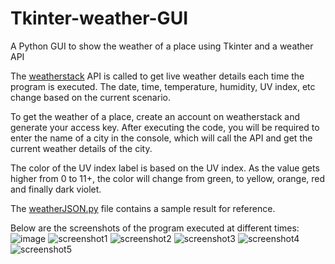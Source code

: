 # Tkinter-weather-GUI
A Python GUI to show the weather of a place using Tkinter and a weather API

The [weatherstack](https://weatherstack.com/) API is called to get live weather details each time the program is executed. The date, time, temperature, humidity, UV index, etc change based on the current scenario.

To get the weather of a place, create an account on weatherstack and generate your access key. After executing the code, you will be required to enter the name of a city in the console, which will call the API and get the current weather details of the city.

The color of the UV index label is based on the UV index. As the value gets higher from 0 to 11+, the color will change from green, to yellow, orange, red and finally dark violet.

The [weatherJSON.py](https://github.com/NiladriMallik/tkinter-weather-GUI/blob/main/weatherJSON.py) file contains a sample result for reference.

Below are the screenshots of the program executed at different times:
![image](https://user-images.githubusercontent.com/51795733/190313711-19ae7485-36b4-4d5a-b7c8-999734a2d537.png)
![screenshot1](https://user-images.githubusercontent.com/51795733/190313405-68c892c2-30e5-4521-a526-56b1e47e501d.png)
![screenshot2](https://user-images.githubusercontent.com/51795733/190313422-d3231a17-ae55-446b-8dce-8a0abbd662d0.png)
![screenshot3](https://user-images.githubusercontent.com/51795733/190313443-eaa68625-1a79-4793-8475-7c9d89784bc1.png)
![screenshot4](https://user-images.githubusercontent.com/51795733/190313488-431eb507-2854-4afa-8f36-cd59f9b0bf42.png)
![screenshot5](https://user-images.githubusercontent.com/51795733/190313496-27e70312-f518-44b2-bd78-55e74f99328c.png)
